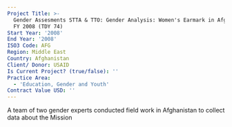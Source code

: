 ```yaml
---
Project Title: >-
  Gender Assesments STTA & TTO: Gender Analysis: Women's Earmark in Afghanistan,
  FY 2008 (TDY 74)
Start Year: '2008'
End Year: '2008'
ISO3 Code: AFG
Region: Middle East
Country: Afghanistan
Client/ Donor: USAID
Is Current Project? (true/false): ''
Practice Area:
  - 'Education, Gender and Youth'
Contract Value USD: ''
---
```

A team of two gender experts conducted field work in Afghanistan to collect data about the Mission